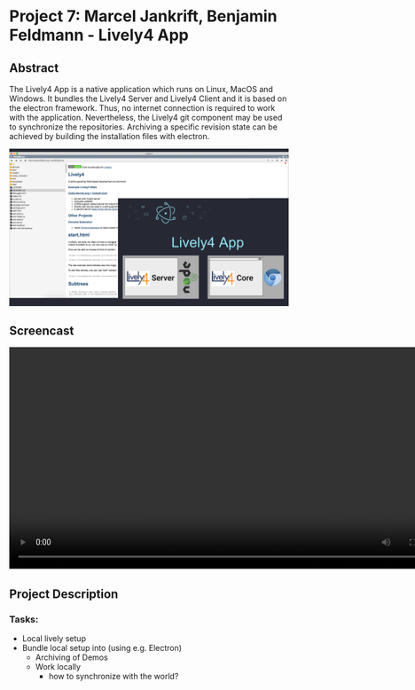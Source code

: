 # Project 7: Marcel Jankrift, Benjamin Feldmann - Lively4 App


## Abstract

The Lively4 App is a native application which runs on Linux, MacOS and Windows. It bundles the Lively4 Server and Lively4 Client and it is based on the electron framework. Thus, no internet connection is required to work with the application. Nevertheless, the Lively4 git component may be used to synchronize the repositories. Archiving a specific revision state can be achieved by building the installation files with electron.

![](screenshot.png)


## Screencast

<video autoplay controls width=800><source src="screencast.mp4" type="video/mp4"></video>



## Project Description

### Tasks:

- Local lively setup
- Bundle local setup into  (using e.g. Electron)
  - Archiving of Demos
  - Work locally
    - how to synchronize with the world?